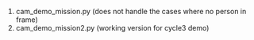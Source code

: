 1. cam_demo_mission.py (does not handle the cases where no person in frame) 
2. cam_demo_mission2.py (working version for cycle3 demo)  
